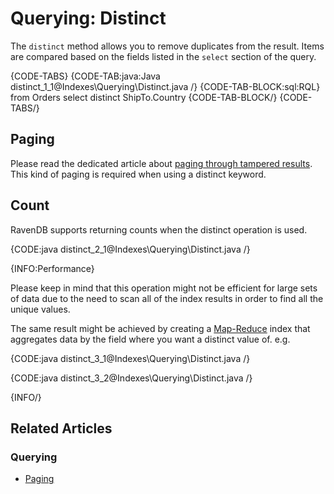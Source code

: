 # Querying: Distinct

The `distinct` method allows you to remove duplicates from the result. Items are compared based on the fields listed in the `select` section of the query. 

{CODE-TABS}
{CODE-TAB:java:Java distinct_1_1@Indexes\Querying\Distinct.java /}
{CODE-TAB-BLOCK:sql:RQL}
from Orders 
select distinct ShipTo.Country 
{CODE-TAB-BLOCK/}
{CODE-TABS/}

## Paging 

Please read the dedicated article about [paging through tampered results](../../indexes/querying/paging#paging-through-tampered-results). This kind of paging is required when using a distinct keyword.

## Count

RavenDB supports returning counts when the distinct operation is used.

{CODE:java distinct_2_1@Indexes\Querying\Distinct.java /}

{INFO:Performance}

Please keep in mind that this operation might not be efficient for large sets of data due to the need to scan all of the index results in order to find all the unique values.

The same result might be achieved by creating a [Map-Reduce](../../indexes/map-reduce-indexes) index that aggregates data by the field where you want a distinct value of. e.g.

{CODE:java distinct_3_1@Indexes\Querying\Distinct.java /}

{CODE:java distinct_3_2@Indexes\Querying\Distinct.java /}

{INFO/}

## Related Articles

### Querying

- [Paging](../../indexes/querying/paging)
